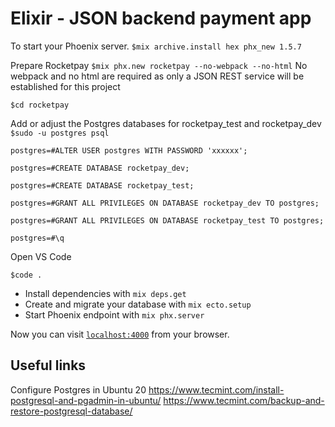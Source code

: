 # Elixir - JSON backend payment app

To start your Phoenix server.
`$mix archive.install hex phx_new 1.5.7`

Prepare Rocketpay
`$mix phx.new rocketpay --no-webpack --no-html`
No webpack and no html are required as only a JSON REST service will be established for this project

`$cd rocketpay`

Add or adjust the Postgres databases for rocketpay_test and rocketpay_dev
`$sudo -u postgres psql`

`postgres=#ALTER USER postgres WITH PASSWORD 'xxxxxx';`

`postgres=#CREATE DATABASE rocketpay_dev;`

`postgres=#CREATE DATABASE rocketpay_test;`

`postgres=#GRANT ALL PRIVILEGES ON DATABASE rocketpay_dev TO postgres;`

`postgres=#GRANT ALL PRIVILEGES ON DATABASE rocketpay_test TO postgres;`

`postgres=#\q`


Open VS Code

`$code .`


  * Install dependencies with `mix deps.get`
  * Create and migrate your database with `mix ecto.setup`
  * Start Phoenix endpoint with `mix phx.server`



Now you can visit [`localhost:4000`](http://localhost:4000) from your browser.

## Useful links

Configure Postgres in Ubuntu 20
https://www.tecmint.com/install-postgresql-and-pgadmin-in-ubuntu/
https://www.tecmint.com/backup-and-restore-postgresql-database/


